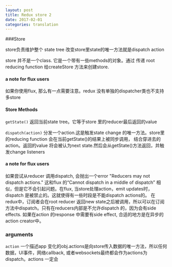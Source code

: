 ```yaml
---
layout: post
title: Redux store 2
date: 2017-02-01
categories: translation
---
```

###Store

store负责维护整个 state tree
改变store里state的唯一方法就是dispatch action

store 并不是一个class. 它是一个带有一些methods的对象。通过 传递 root reducing function 给createStore 方法来创建store.

#### a note for flux users

如果你使用flux, 那么有一点需要注意。redux 没有单独的dispatcher类也不支持多store

#### Store Methods

`getState()`
返回当前state tree。它等于store 里的reducer最后返回的value

`dispatch(action)` 分发一个action.这是触发state change 的唯一方法。store里的reducing function 会在当前getState()的结果上被同步调用， 结合穿进去的action。返回的value 将会被认为next state.然后会从getState()方法返回，并触发change listeners
#### a note for flux users
如果尝试从reducer 调用dispatch, 会抛出一个error "Reducers may not dispatch actions." 这和flux 的“Cannot dispatch in a middle of dispatch” 相似，但是它不会引起问题。在flux, 当store处理action，emit updates时，dispatch 是被禁止的。这就使得有一些时段是不能dispatch actions的。
在redux中，订阅者会在root reducer 返回new state之后被调用，所以可以在订阅方法中dispatch。只有在reducers内部是不允许dispatch 的，因为会有side effects. 如果在action 的response 中需要有side effect, 合适的地方是在异步的action creator中。
### arguments
`action` 一个描述app 变化的obj.actions是向store传入数据的唯一方法，所以任何数据，UI事件，网络callback, 或者websockets最终都会作为actions为dispatch。actions 一定会
